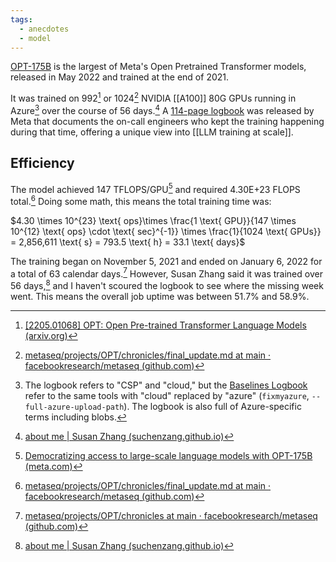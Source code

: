 ```yaml
---
tags:
  - anecdotes
  - model
---
```

[OPT-175B](https://arxiv.org/abs/2205.01068) is the largest of Meta's Open Pretrained Transformer models, released in May 2022 and trained at the end of 2021.

It was trained on 992[^paper] or 1024[^logbook-final] NVIDIA [[A100]] 80G GPUs running in Azure[^azure] over the course of 56 days.[^zhang] A [114-page logbook](https://github.com/facebookresearch/metaseq/tree/main/projects/OPT/chronicles) was released by Meta that documents the on-call engineers who kept the training happening during that time, offering a unique view into [[LLM training at scale]].

## Efficiency

The model achieved 147 TFLOPS/GPU[^blog] and required 4.30E+23 FLOPS total.[^logbook-final] Doing some math, this means the total training time was:

$4.30 \times 10^{23} \text{ ops}\times \frac{1 \text{ GPU}}{147 \times 10^{12} \text{ ops} \cdot \text{ sec}^{-1}} \times \frac{1}{1024 \text{ GPUs}} = 2,856,611 \text{ s} = 793.5 \text{ h} = 33.1 \text{ days}$

The training began on November 5, 2021 and ended on January 6, 2022 for a total of 63 calendar days.[^logbook] However, Susan Zhang said it was trained over 56 days,[^zhang] and I haven't scoured the logbook to see where the missing week went. This means the overall job uptime was between 51.7% and 58.9%.

[^zhang]: [about me | Susan Zhang (suchenzang.github.io)](https://suchenzang.github.io/)
[^logbook]: [metaseq/projects/OPT/chronicles at main · facebookresearch/metaseq (github.com)](https://github.com/facebookresearch/metaseq/tree/main/projects/OPT/chronicles)
[^logbook-final]: [metaseq/projects/OPT/chronicles/final_update.md at main · facebookresearch/metaseq (github.com)](https://github.com/facebookresearch/metaseq/blob/main/projects/OPT/chronicles/final_update.md)
[^paper]: [[2205.01068] OPT: Open Pre-trained Transformer Language Models (arxiv.org)](https://arxiv.org/abs/2205.01068)
[^blog]: [Democratizing access to large-scale language models with OPT-175B (meta.com)](https://ai.meta.com/blog/democratizing-access-to-large-scale-language-models-with-opt-175b/)
[^azure]: The logbook refers to "CSP" and "cloud," but the [Baselines Logbook](https://github.com/facebookresearch/metaseq/blob/main/projects/OPT/chronicles/OPT_Baselines_Logbook.pdf) refer to the same tools with "cloud" replaced by "azure" (`fixmyazure`, `--full-azure-upload-path`). The logbook is also full of Azure-specific terms including blobs.